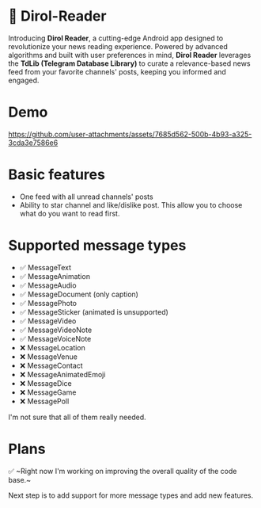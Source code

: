 # :newspaper: Dirol-Reader
Introducing **Dirol Reader**, a cutting-edge Android app designed to revolutionize your news reading experience. Powered by advanced algorithms and built with user preferences in mind, **Dirol Reader** leverages the **TdLib (Telegram Database Library)** to curate a relevance-based news feed from your favorite channels' posts, keeping you informed and engaged.

# Demo
https://github.com/user-attachments/assets/7685d562-500b-4b93-a325-3cda3e7586e6



# Basic features
- One feed with all unread channels' posts
- Ability to star channel and like/dislike post. This allow you to choose what do you want to read first.

# Supported message types
- :white_check_mark: MessageText
- :white_check_mark: MessageAnimation
- :white_check_mark: MessageAudio
- :white_check_mark: MessageDocument (only caption)
- :white_check_mark: MessagePhoto
- :white_check_mark: MessageSticker (animated is unsupported)
- :white_check_mark: MessageVideo
- :white_check_mark: MessageVideoNote
- :white_check_mark: MessageVoiceNote
- :x: MessageLocation
- :x: MessageVenue
- :x: MessageContact
- :x: MessageAnimatedEmoji
- :x: MessageDice
- :x: MessageGame
- :x: MessagePoll

I'm not sure that all of them really needed.

# Plans
:white_check_mark: ~Right now I'm working on improving the overall quality of the code base.~

Next step is to add support for more message types and add new features.

